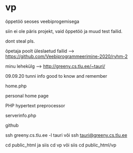# vp
õppetöö seoses veebiprogemisega


siin ei ole päris projekt, vaid õppetöö ja muud test failid. 

dont steal pls.


õpetaja poolt üleslaetud failid --> https://github.com/Veebiprogrammeerimine-2020/ryhm-2

minu lehekülg --> http://greeny.cs.tlu.ee/~tauri/


09.09.20 tunni info good to know and remember 

home.php

personal home page

PHP hypertext preprocessor

serverinfo.php

github

ssh greeny.cs.tlu.ee -l tauri või ssh tauri@greeny.cs.tlu.ee

cd public_html ja siis cd vp
või siis cd public_html/vp
